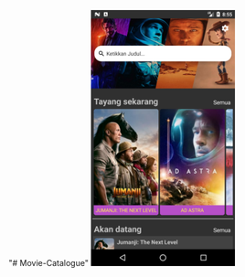 "# Movie-Catalogue" 
<img src="screenshot/Screenshot_1576418129.png" style="width:50%;height:50%;" />
